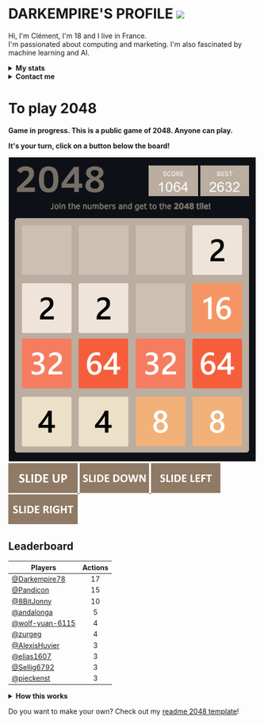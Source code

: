 # DARKEMPIRE'S PROFILE  <img src="https://media3.giphy.com/media/jqHmOFjIb9KV09DOPB/giphy.gif" width="50">

Hi, I'm Clément, I'm 18 and I live in France.
<br>
I'm passionated about computing and marketing. I'm also fascinated by machine learning and AI.
<br>

<!-- Stats -->
<details><summary><b>My stats</b></summary>
    <img alt = "GitHub Stats" src="https://github-readme-stats.vercel.app/api?username=Darkempire78&show_icons=true&hide=issues&icon_color=C9D1D9&hide_border=false&title_color=C9D1D9&text_color=8B948D&bg_color=0D1117&theme=dark">

  [![trophy](https://github-profile-trophy.vercel.app/?username=Darkempire78&&theme=darkhub)](https://github.com/ryo-ma/github-profile-trophy)
   <img alt = "Top Language" src="https://github-readme-stats.vercel.app/api/top-langs/?username=Darkempire78&hide=java,&hide_border=false&title_color=C9D1D9&text_color=8B948D&layout=compact&bg_color=0D1117&theme=dark">
    <!-- ![Darkempire's wakatime stats](https://github-readme-stats.vercel.app/api/wakatime?username=Darkempire78)](https://github.com/anuraghazra/github-readme-stats) -->
</details>


<!-- Contact me -->
<details><summary><b>Contact me</b></summary>
    <ul>
        <li><strong>Discord :</strong> <code>Backslashh#8245 (Darkempire)</code></li>
        <li><strong>Twitter :</strong> <code>@Im_Darkempire</code></li>
    </ul>
    
**Join the Discord server !**

[![](https://i.imgur.com/UfyvtOL.png)](https://discord.gg/sPvJmY7mcV)
</details>


# To play 2048

**Game in progress. This is a public game of 2048. Anyone can play.**

**It's your turn, click on a button below the board!**

<!-- 2048GameBoard -->
<img src="https://github.com/Darkempire78/Darkempire78/blob/main/Data/gameboard.png" width="500"/>
<!-- 2048GameBoard -->

<!-- 2048GameActions --><a href="https://github.com/Darkempire78/Darkempire78/issues/new?title=2048|slideUp&body=Just+push+'Submit+new+issue'.+You+don't+need+to+do+anything+else."> <img src="Assets/slideUp.png"/> </a> <a href="https://github.com/Darkempire78/Darkempire78/issues/new?title=2048|slideDown&body=Just+push+'Submit+new+issue'.+You+don't+need+to+do+anything+else."> <img src="Assets/slideDown.png"/> </a> <a href="https://github.com/Darkempire78/Darkempire78/issues/new?title=2048|slideLeft&body=Just+push+'Submit+new+issue'.+You+don't+need+to+do+anything+else."> <img src="Assets/slideLeft.png"/> </a> <a href="https://github.com/Darkempire78/Darkempire78/issues/new?title=2048|slideRight&body=Just+push+'Submit+new+issue'.+You+don't+need+to+do+anything+else."> <img src="Assets/slideRight.png"/> </a><!-- 2048GameActions -->

## Leaderboard

<!-- 2048Ranking -->
| Players | Actions |
|---------------|:---------:|
| [@Darkempire78](https://github.com/Darkempire78) | 17 |
| [@Pandicon](https://github.com/Pandicon) | 15 |
| [@8BitJonny](https://github.com/8BitJonny) | 10 |
| [@andalonga](https://github.com/andalonga) | 5 |
| [@wolf-yuan-6115](https://github.com/wolf-yuan-6115) | 4 |
| [@zurgeg](https://github.com/zurgeg) | 4 |
| [@AlexisHuvier](https://github.com/AlexisHuvier) | 3 |
| [@elias1607](https://github.com/elias1607) | 3 |
| [@Sellig6792](https://github.com/Sellig6792) | 3 |
| [@pieckenst](https://github.com/pieckenst) | 3 |
<!-- 2048Ranking -->

<details><summary><b>How this works</b></summary>
When you click a button, it opens a GitHub Issue with the required pre-populated text. Just push "Create New Issue". That will trigger a GitHub Actions workflow that'll update my GitHub Profile README.md with the new state of the gameboard.
</details>

Do you want to make your own? Check out my [readme 2048 template](https://github.com/Darkempire78/Readme-2048)!
